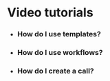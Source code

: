# Video tutorials

* ### How do I use templates?


* ### How do I use workflows?


* ### How do I create a call?

